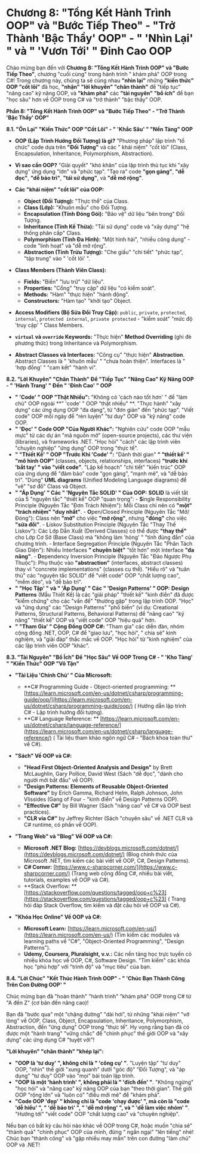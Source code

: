 # Chương 8: "Tổng Kết Hành Trình OOP" và "Bước Tiếp Theo" - "Trở Thành 'Bậc Thầy' OOP" - " 'Nhìn Lại' " và " 'Vươn Tới' " Đỉnh Cao OOP

Chào mừng bạn đến với **Chương 8: "Tổng Kết Hành Trình OOP" và "Bước Tiếp Theo"**, chương "cuối cùng" trong hành trình "
khám phá" OOP trong C#! Trong chương này, chúng ta sẽ cùng nhau **"nhìn lại"** những **"kiến thức" OOP "cốt lõi"** đã
học, **"nhận" "lời khuyên" "chân thành"** để "tiếp tục" "nâng cao" kỹ năng OOP, và **"khám phá"** các **"tài nguyên" "bổ
ích"** để bạn "học sâu" hơn về OOP trong C# và "trở thành" "bậc thầy" OOP.

**Phần 8: "Tổng Kết Hành Trình OOP" và "Bước Tiếp Theo" - "Trở Thành 'Bậc Thầy' OOP"**

**8.1. "Ôn Lại" "Kiến Thức" OOP "Cốt Lõi" - " 'Khắc Sâu' " "Nền Tảng" OOP**

- **OOP (Lập Trình Hướng Đối Tượng) là gì?** "Phương pháp" lập trình "tổ chức" code dựa trên **"Đối Tượng"** và các "
  khái niệm" "cốt lõi" (Class, Encapsulation, Inheritance, Polymorphism, Abstraction).

- **Vì sao cần OOP?** "Giải quyết" "khó khăn" của lập trình thủ tục khi "xây dựng" ứng dụng "lớn" và "phức tạp". "Tạo
  ra" code **"gọn gàng"**, **"dễ đọc"**, **"dễ bảo trì"**, **"tái sử dụng"**, và **"dễ mở rộng"**.

- **Các "khái niệm" "cốt lõi" của OOP:**

    - **Object (Đối Tượng):** "Thực thể" của Class.
    - **Class (Lớp):** "Khuôn mẫu" cho Đối Tượng.
    - **Encapsulation (Tính Đóng Gói):** "Bảo vệ" dữ liệu "bên trong" Đối Tượng.
    - **Inheritance (Tính Kế Thừa):** "Tái sử dụng" code và "xây dựng" "hệ thống phân cấp" Class.
    - **Polymorphism (Tính Đa Hình):** "Một hình hài", "nhiều công dụng" - code "linh hoạt" và "dễ mở rộng".
    - **Abstraction (Tính Trừu Tượng):** "Che giấu" "chi tiết" "phức tạp", "tập trung" vào " 'cốt lõi' ".

- **Class Members (Thành Viên Class):**

    - **Fields:** "Biến" "lưu trữ" "dữ liệu".
    - **Properties:** "Cổng" "truy cập" dữ liệu "có kiểm soát".
    - **Methods:** "Hàm" "thực hiện" "hành động".
    - **Constructors:** "Hàm tạo" "khởi tạo" Object.

- **Access Modifiers (Bộ Sửa Đổi Truy Cập):** `public`, `private`, `protected`, `internal`, `protected internal`,
  `private protected` - "kiểm soát" "mức độ 'truy cập' " Class Members.

- **`virtual` và `override` Keywords:** "Thực hiện" **Method Overriding** (ghi đè phương thức) trong Inheritance và
  Polymorphism.

- **Abstract Classes và Interfaces:** "Công cụ" "thực hiện" **Abstraction**. Abstract Classes là " 'khuôn mẫu' " "chưa
  hoàn thiện". Interfaces là " 'hợp đồng' " "cam kết" "hành vi".

**8.2. "Lời Khuyên" "Chân Thành" Để "Tiếp Tục" "Nâng Cao" Kỹ Năng OOP - " 'Hành Trang' " Đến " 'Đỉnh Cao' " OOP**

- **" 'Code' " OOP "Thật Nhiều":** "Không có 'cách nào tốt hơn' " để "làm chủ" OOP ngoài **" 'code' " OOP "thật nhiều"
  **. "Thực hành" "xây dựng" các ứng dụng OOP "đa dạng", từ "đơn giản" đến "phức tạp". "Viết code" OOP mỗi ngày để "rèn
  luyện" "tư duy" OOP và "kỹ năng" code OOP.
- **" 'Đọc' " Code OOP "Của Người Khác":** "Nghiên cứu" code OOP "mẫu mực" từ các dự án "mã nguồn mở" (open-source
  projects), các thư viện (libraries), và frameworks .NET. "Học hỏi" "cách" các lập trình viên "chuyên nghiệp" "ứng
  dụng" OOP trong "thực tế".
- **" "Thiết Kế' " OOP "Trước Khi 'Code' ":** "Dành thời gian" **" "thiết kế' " "mô hình OOP"** (classes, objects,
  relationships, interfaces) **"trước khi 'bắt tay' " vào "viết code"**. "Lập kế hoạch" "chi tiết" "kiến trúc" OOP của
  ứng dụng để "đảm bảo" code "gọn gàng", "mạnh mẽ", và "dễ bảo trì". "Dùng" **UML diagrams** (Unified Modeling Language
  diagrams) để "vẽ" "sơ đồ" Class và Object.
- **" "Áp Dụng' " Các " 'Nguyên Tắc SOLID' " Của OOP:** **SOLID** là viết tắt của 5 "nguyên tắc" "thiết kế" OOP "quan
  trọng": - **S**ingle Responsibility Principle (Nguyên Tắc "Đơn Trách Nhiệm"): Mỗi Class chỉ nên có **"một" "trách
  nhiệm" "duy nhất"**. - **O**pen/Closed Principle (Nguyên Tắc "Mở/Đóng"): Class nên **"mở"** cho việc **"mở rộng"**,
  nhưng **"đóng"** cho việc **"sửa đổi"**. - **L**iskov Substitution Principle (Nguyên Tắc "Thay Thế Liskov"): Các Lớp
  Dẫn Xuất (Derived Classes) có thể được **"thay thế"** cho Lớp Cơ Sở (Base Class) mà "không làm 'hỏng' " "tính đúng
  đắn" của chương trình. - **I**nterface Segregation Principle (Nguyên Tắc "Phân Tách Giao Diện"): Nhiều Interfaces **"
  chuyên biệt"** "tốt hơn" một Interface **"đa năng"**. - **D**ependency Inversion Principle (Nguyên Tắc "Đảo Ngược Phụ
  Thuộc"): Phụ thuộc vào **"abstraction"** (interfaces, abstract classes) thay vì "concrete implementations" (classes cụ
  thể).
  "Hiểu rõ" và "tuân thủ" các "nguyên tắc SOLID" để "viết code" OOP "chất lượng cao", "mềm dẻo", và "dễ bảo trì".
- **" "Học Tập' " và " 'Áp Dụng' " Các " 'Design Patterns' " OOP:** **Design Patterns** (Mẫu Thiết Kế) là các "giải
  pháp" "thiết kế" "kinh điển" đã được "kiểm chứng" cho các "vấn đề" "thường gặp" trong lập trình OOP. "Học" và "ứng
  dụng" các "Design Patterns" "phổ biến" (ví dụ: Creational Patterns, Structural Patterns, Behavioral Patterns) để "nâng
  cao" "kỹ năng" "thiết kế" OOP và "viết code" OOP "hiệu quả" hơn.
- **" "Tham Gia' " Cộng Đồng OOP C#:** "Tham gia" các diễn đàn, nhóm cộng đồng .NET, OOP, C# để "giao lưu", "học hỏi", "
  chia sẻ" kinh nghiệm, và "giải đáp" thắc mắc về OOP. "Học hỏi" từ "kinh nghiệm" của các lập trình viên OOP "khác".

**8.3. "Tài Nguyên" "Bổ Ích" Để "Học Sâu" Về OOP Trong C# - " 'Kho Tàng' " "Kiến Thức" OOP "Vô Tận"**

- **"Tài Liệu 'Chính Chủ' " Của Microsoft:**

    - **C# Programming Guide - Object-oriented programming:
      ** [https://learn.microsoft.com/en-us/dotnet/csharp/programming-guide/oop/](https://learn.microsoft.com/en-us/dotnet/csharp/programming-guide/oop/) (
      Hướng dẫn lập trình C# - Lập trình hướng đối tượng).
    - **C# Language Reference:
      ** [https://learn.microsoft.com/en-us/dotnet/csharp/language-reference/](https://learn.microsoft.com/en-us/dotnet/csharp/language-reference/) (
      Tài liệu tham khảo ngôn ngữ C# - "Bách khoa toàn thư" về C#).

- **"Sách" Về OOP và C#:**

    - **"Head First Object-Oriented Analysis and Design"** by Brett McLaughlin, Gary Pollice, David West (Sách "dễ
      đọc", "dành cho người mới bắt đầu" về OOP).
    - **"Design Patterns: Elements of Reusable Object-Oriented Software"** by Erich Gamma, Richard Helm, Ralph Johnson,
      John Vlissides (Gang of Four - "kinh điển" về Design Patterns OOP).
    - **"Effective C#"** by Bill Wagner (Sách "nâng cao" về C# và OOP best practices).
    - **"CLR via C#"** by Jeffrey Richter (Sách "chuyên sâu" về .NET CLR và C# runtime, có phần về OOP).

- **"Trang Web" và "Blog" Về OOP và C#:**

    - **Microsoft .NET Blog:** [https://devblogs.microsoft.com/dotnet/](https://devblogs.microsoft.com/dotnet/) (Blog
      chính thức của Microsoft .NET, tìm kiếm các bài viết về OOP, C#, Design Patterns).
    - **C# Corner:** [https://www.c-sharpcorner.com/](https://www.c-sharpcorner.com/) (Trang web cộng đồng C#, nhiều bài
      viết, tutorials, examples về OOP và C#).
    - **Stack Overflow:
      ** [https://stackoverflow.com/questions/tagged/oop+c%23](https://stackoverflow.com/questions/tagged/oop+c%23) (
      Trang hỏi đáp Stack Overflow, tìm kiếm và đặt câu hỏi về OOP và C#).

- **"Khóa Học Online" Về OOP và C#:**
    - **Microsoft Learn:** [https://learn.microsoft.com/en-us/](https://learn.microsoft.com/en-us/) (Tìm kiếm các
      modules và learning paths về "C#", "Object-Oriented Programming", "Design Patterns").
    - **Udemy, Coursera, Pluralsight, v.v.:** Các nền tảng học trực tuyến có nhiều khóa học về OOP, C#, Software
      Design. "Tìm kiếm" các khóa học "phù hợp" với "trình độ" và "mục tiêu" của bạn.

**8.4. "Lời Chúc" "Kết Thúc Hành Trình OOP" - " 'Chúc Bạn Thành Công Trên Con Đường OOP' "**

Chúc mừng bạn đã "hoàn thành" "hành trình" "khám phá" OOP trong C# từ "A đến Z" (cơ bản đến nâng cao)!

Bạn đã "bước qua" một "chặng đường" "dài hơi", từ những "khái niệm" "vỡ lòng" về OOP, Class, Object, Encapsulation,
Inheritance, Polymorphism, Abstraction, đến "ứng dụng" OOP trong "thực tế". Hy vọng rằng bạn đã có được một "hành
trang" "vững chắc" để "chinh phục" thế giới OOP và "xây dựng" các ứng dụng C# "tuyệt vời"!

**"Lời khuyên" "chân thành" "khép lại":**

- **"OOP là 'tư duy' ", không chỉ là " 'công cụ' "**. "Luyện tập" "tư duy" OOP, "nhìn" thế giới "xung quanh" dưới "góc
  độ" "Đối Tượng", và "áp dụng" "tư duy" OOP vào "mọi" bài toán lập trình.
- **"OOP là một 'hành trình' ", không phải là " 'đích đến' "**. "Không ngừng" "học hỏi" và "nâng cao" kỹ năng OOP của
  bạn "theo thời gian". Thế giới OOP "rộng lớn" và "luôn có" "điều mới mẻ" để "khám phá".
- **"Code OOP 'đẹp' " không chỉ là "code 'chạy được' ", mà còn là "code 'dễ hiểu' ", " 'dễ bảo trì' ", " 'dễ mở rộng' ",
  và " 'dễ làm việc nhóm' "**. "Hướng tới" "viết code" OOP "chất lượng cao" và "chuyên nghiệp".

Nếu bạn có bất kỳ câu hỏi nào khác về OOP trong C#, hoặc muốn "chia sẻ" "thành quả" "chinh phục" OOP của mình, đừng "
ngần ngại" "lên tiếng" nhé! Chúc bạn "thành công" và "gặp nhiều may mắn" trên con đường "làm chủ" OOP và .NET!
